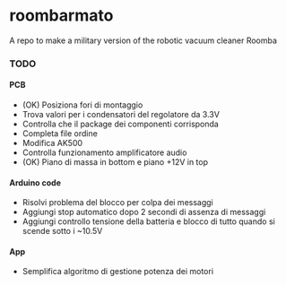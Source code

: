 # roombarmato
A repo to make a military version of the robotic vacuum cleaner Roomba

### TODO
#### PCB
- (OK) Posiziona fori di montaggio
- Trova valori per i condensatori del regolatore da 3.3V
- Controlla che il package dei componenti corrisponda
- Completa file ordine
- Modifica AK500
- Controlla funzionamento amplificatore audio
- (OK) Piano di massa in bottom e piano +12V in top

#### Arduino code
- Risolvi problema del blocco per colpa dei messaggi
- Aggiungi stop automatico dopo 2 secondi di assenza di messaggi
- Aggiungi controllo tensione della batteria e blocco di tutto quando si scende sotto i ~10.5V

#### App
- Semplifica algoritmo di gestione potenza dei motori